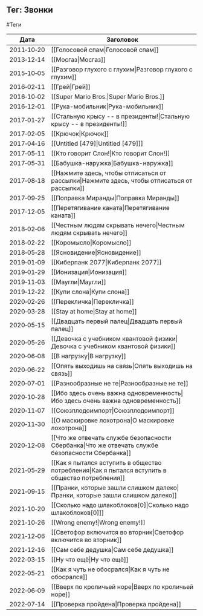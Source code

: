 ## Тег: Звонки
#Теги

| Дата | Заголовок |
| --- | --- |
| 2011&#8209;10&#8209;20 | [[Голосовой спам\|Голосовой спам]] |
| 2013&#8209;12&#8209;14 | [[Мосгаз\|Мосгаз]] |
| 2015&#8209;10&#8209;05 | [[Разговор глухого с глухим\|Разговор глухого с глухим]] |
| 2016&#8209;02&#8209;11 | [[Грей\|Грей]] |
| 2016&#8209;10&#8209;02 | [[Super Mario Bros.\|Super Mario Bros.]] |
| 2016&#8209;12&#8209;01 | [[Рука-мобильник\|Рука-мобильник]] |
| 2017&#8209;01&#8209;27 | [[Стальную крысу -- в президенты!\|Стальную крысу -- в президенты!]] |
| 2017&#8209;02&#8209;05 | [[Крючок\|Крючок]] |
| 2017&#8209;04&#8209;16 | [[Untitled [479]\|Untitled [479]]] |
| 2017&#8209;05&#8209;11 | [[Кто говорит Слон!\|Кто говорит Слон!]] |
| 2017&#8209;05&#8209;31 | [[Бабушка-наружка\|Бабушка-наружка]] |
| 2017&#8209;08&#8209;18 | [[Нажмите здесь, чтобы отписаться от рассылки\|Нажмите здесь, чтобы отписаться от рассылки]] |
| 2017&#8209;09&#8209;25 | [[Поправка Миранды\|Поправка Миранды]] |
| 2017&#8209;12&#8209;05 | [[Перетягивание каната\|Перетягивание каната]] |
| 2018&#8209;02&#8209;06 | [[Честным людям скрывать нечего\|Честным людям скрывать нечего]] |
| 2018&#8209;02&#8209;22 | [[Коромысло\|Коромысло]] |
| 2018&#8209;05&#8209;28 | [[Ясновидение\|Ясновидение]] |
| 2019&#8209;01&#8209;09 | [[Киберпанк 2077\|Киберпанк 2077]] |
| 2019&#8209;01&#8209;29 | [[Ионизация\|Ионизация]] |
| 2019&#8209;11&#8209;03 | [[Маугли\|Маугли]] |
| 2019&#8209;12&#8209;22 | [[Купи слона\|Купи слона]] |
| 2020&#8209;02&#8209;26 | [[Перекличка\|Перекличка]] |
| 2020&#8209;03&#8209;28 | [[Stay at home\|Stay at home]] |
| 2020&#8209;05&#8209;15 | [[Двадцать первый палец\|Двадцать первый палец]] |
| 2020&#8209;05&#8209;26 | [[Девочка с учебником квантовой физики\|Девочка с учебником квантовой физики]] |
| 2020&#8209;06&#8209;08 | [[В нагрузку\|В нагрузку]] |
| 2020&#8209;06&#8209;22 | [[Опять выходишь на связь\|Опять выходишь на связь]] |
| 2020&#8209;07&#8209;01 | [[Разнообразные не те\|Разнообразные не те]] |
| 2020&#8209;10&#8209;28 | [[Ибо здесь очень важна одновременность\|Ибо здесь очень важна одновременность]] |
| 2020&#8209;11&#8209;07 | [[Союзплодоимпорт\|Союзплодоимпорт]] |
| 2020&#8209;11&#8209;30 | [[О маскировке лохотрона\|О маскировке лохотрона]] |
| 2020&#8209;12&#8209;08 | [[Что же отвечать службе безопасности Сбербанка\|Что же отвечать службе безопасности Сбербанка]] |
| 2021&#8209;05&#8209;29 | [[Как я пытался вступить в общество потребления\|Как я пытался вступить в общество потребления]] |
| 2021&#8209;09&#8209;15 | [[Пранки, которые зашли слишком далеко\|Пранки, которые зашли слишком далеко]] |
| 2021&#8209;10&#8209;20 | [[Сколько надо шлакоблоков[0]\|Сколько надо шлакоблоков[0]]] |
| 2021&#8209;10&#8209;26 | [[Wrong enemy!\|Wrong enemy!]] |
| 2021&#8209;12&#8209;06 | [[Светофор включится во вторник\|Светофор включится во вторник]] |
| 2021&#8209;12&#8209;16 | [[Сам себе дедушка\|Сам себе дедушка]] |
| 2022&#8209;03&#8209;15 | [[Ну что ещё\|Ну что ещё]] |
| 2022&#8209;05&#8209;21 | [[Как я чуть не обосрался\|Как я чуть не обосрался]] |
| 2022&#8209;06&#8209;09 | [[Вверх по кроличьей норе\|Вверх по кроличьей норе]] |
| 2022&#8209;07&#8209;14 | [[Проверка пройдена\|Проверка пройдена]] |
